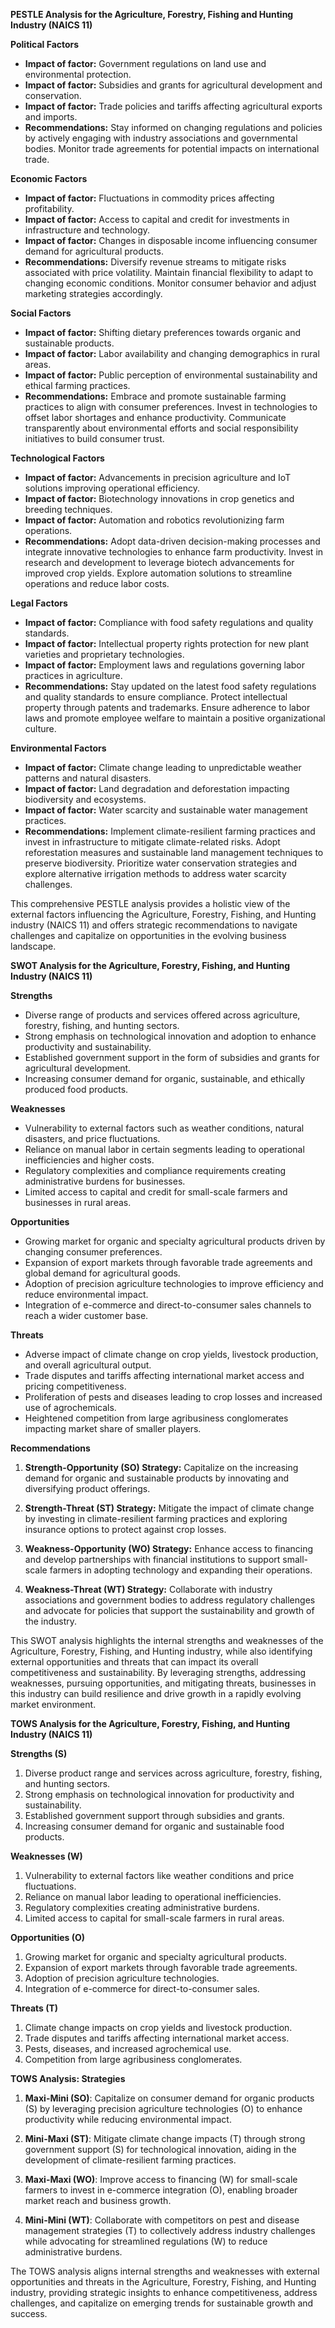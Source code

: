**PESTLE Analysis for the Agriculture, Forestry, Fishing and Hunting Industry (NAICS 11)**

**Political Factors** 
- **Impact of factor:** Government regulations on land use and environmental protection.
- **Impact of factor:** Subsidies and grants for agricultural development and conservation.
- **Impact of factor:** Trade policies and tariffs affecting agricultural exports and imports.
- **Recommendations:** Stay informed on changing regulations and policies by actively engaging with industry associations and governmental bodies. Monitor trade agreements for potential impacts on international trade.

**Economic Factors**
- **Impact of factor:** Fluctuations in commodity prices affecting profitability.
- **Impact of factor:** Access to capital and credit for investments in infrastructure and technology.
- **Impact of factor:** Changes in disposable income influencing consumer demand for agricultural products.
- **Recommendations:** Diversify revenue streams to mitigate risks associated with price volatility. Maintain financial flexibility to adapt to changing economic conditions. Monitor consumer behavior and adjust marketing strategies accordingly.

**Social Factors**
- **Impact of factor:** Shifting dietary preferences towards organic and sustainable products.
- **Impact of factor:** Labor availability and changing demographics in rural areas.
- **Impact of factor:** Public perception of environmental sustainability and ethical farming practices.
- **Recommendations:** Embrace and promote sustainable farming practices to align with consumer preferences. Invest in technologies to offset labor shortages and enhance productivity. Communicate transparently about environmental efforts and social responsibility initiatives to build consumer trust.

**Technological Factors**
- **Impact of factor:** Advancements in precision agriculture and IoT solutions improving operational efficiency.
- **Impact of factor:** Biotechnology innovations in crop genetics and breeding techniques.
- **Impact of factor:** Automation and robotics revolutionizing farm operations.
- **Recommendations:** Adopt data-driven decision-making processes and integrate innovative technologies to enhance farm productivity. Invest in research and development to leverage biotech advancements for improved crop yields. Explore automation solutions to streamline operations and reduce labor costs.

**Legal Factors**
- **Impact of factor:** Compliance with food safety regulations and quality standards.
- **Impact of factor:** Intellectual property rights protection for new plant varieties and proprietary technologies.
- **Impact of factor:** Employment laws and regulations governing labor practices in agriculture.
- **Recommendations:** Stay updated on the latest food safety regulations and quality standards to ensure compliance. Protect intellectual property through patents and trademarks. Ensure adherence to labor laws and promote employee welfare to maintain a positive organizational culture.

**Environmental Factors**
- **Impact of factor:** Climate change leading to unpredictable weather patterns and natural disasters.
- **Impact of factor:** Land degradation and deforestation impacting biodiversity and ecosystems.
- **Impact of factor:** Water scarcity and sustainable water management practices.
- **Recommendations:** Implement climate-resilient farming practices and invest in infrastructure to mitigate climate-related risks. Adopt reforestation measures and sustainable land management techniques to preserve biodiversity. Prioritize water conservation strategies and explore alternative irrigation methods to address water scarcity challenges.

This comprehensive PESTLE analysis provides a holistic view of the external factors influencing the Agriculture, Forestry, Fishing, and Hunting industry (NAICS 11) and offers strategic recommendations to navigate challenges and capitalize on opportunities in the evolving business landscape.

**SWOT Analysis for the Agriculture, Forestry, Fishing, and Hunting Industry (NAICS 11)**

**Strengths**
- Diverse range of products and services offered across agriculture, forestry, fishing, and hunting sectors.
- Strong emphasis on technological innovation and adoption to enhance productivity and sustainability.
- Established government support in the form of subsidies and grants for agricultural development.
- Increasing consumer demand for organic, sustainable, and ethically produced food products.
  
**Weaknesses**
- Vulnerability to external factors such as weather conditions, natural disasters, and price fluctuations.
- Reliance on manual labor in certain segments leading to operational inefficiencies and higher costs.
- Regulatory complexities and compliance requirements creating administrative burdens for businesses.
- Limited access to capital and credit for small-scale farmers and businesses in rural areas.

**Opportunities**
- Growing market for organic and specialty agricultural products driven by changing consumer preferences.
- Expansion of export markets through favorable trade agreements and global demand for agricultural goods.
- Adoption of precision agriculture technologies to improve efficiency and reduce environmental impact.
- Integration of e-commerce and direct-to-consumer sales channels to reach a wider customer base.

**Threats**
- Adverse impact of climate change on crop yields, livestock production, and overall agricultural output.
- Trade disputes and tariffs affecting international market access and pricing competitiveness.
- Proliferation of pests and diseases leading to crop losses and increased use of agrochemicals.
- Heightened competition from large agribusiness conglomerates impacting market share of smaller players.

**Recommendations**
1. **Strength-Opportunity (SO) Strategy:** Capitalize on the increasing demand for organic and sustainable products by innovating and diversifying product offerings.
   
2. **Strength-Threat (ST) Strategy:** Mitigate the impact of climate change by investing in climate-resilient farming practices and exploring insurance options to protect against crop losses.
   
3. **Weakness-Opportunity (WO) Strategy:** Enhance access to financing and develop partnerships with financial institutions to support small-scale farmers in adopting technology and expanding their operations.
   
4. **Weakness-Threat (WT) Strategy:** Collaborate with industry associations and government bodies to address regulatory challenges and advocate for policies that support the sustainability and growth of the industry.

This SWOT analysis highlights the internal strengths and weaknesses of the Agriculture, Forestry, Fishing, and Hunting industry, while also identifying external opportunities and threats that can impact its overall competitiveness and sustainability. By leveraging strengths, addressing weaknesses, pursuing opportunities, and mitigating threats, businesses in this industry can build resilience and drive growth in a rapidly evolving market environment.

**TOWS Analysis for the Agriculture, Forestry, Fishing, and Hunting Industry (NAICS 11)**

**Strengths (S)**
1. Diverse product range and services across agriculture, forestry, fishing, and hunting sectors.
2. Strong emphasis on technological innovation for productivity and sustainability.
3. Established government support through subsidies and grants.
4. Increasing consumer demand for organic and sustainable food products.

**Weaknesses (W)**
1. Vulnerability to external factors like weather conditions and price fluctuations.
2. Reliance on manual labor leading to operational inefficiencies.
3. Regulatory complexities creating administrative burdens.
4. Limited access to capital for small-scale farmers in rural areas.

**Opportunities (O)**
1. Growing market for organic and specialty agricultural products.
2. Expansion of export markets through favorable trade agreements.
3. Adoption of precision agriculture technologies.
4. Integration of e-commerce for direct-to-consumer sales.

**Threats (T)**
1. Climate change impacts on crop yields and livestock production.
2. Trade disputes and tariffs affecting international market access.
3. Pests, diseases, and increased agrochemical use.
4. Competition from large agribusiness conglomerates.

**TOWS Analysis: Strategies**
1. **Maxi-Mini (SO)**: Capitalize on consumer demand for organic products (S) by leveraging precision agriculture technologies (O) to enhance productivity while reducing environmental impact.
   
2. **Mini-Maxi (ST)**: Mitigate climate change impacts (T) through strong government support (S) for technological innovation, aiding in the development of climate-resilient farming practices.
   
3. **Maxi-Maxi (WO)**: Improve access to financing (W) for small-scale farmers to invest in e-commerce integration (O), enabling broader market reach and business growth.
   
4. **Mini-Mini (WT)**: Collaborate with competitors on pest and disease management strategies (T) to collectively address industry challenges while advocating for streamlined regulations (W) to reduce administrative burdens.

The TOWS analysis aligns internal strengths and weaknesses with external opportunities and threats in the Agriculture, Forestry, Fishing, and Hunting industry, providing strategic insights to enhance competitiveness, address challenges, and capitalize on emerging trends for sustainable growth and success.

